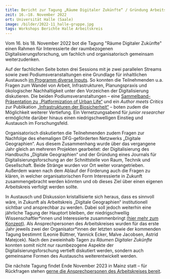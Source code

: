 ```yaml
---
title: Bericht zur Tagung „Räume Digitaler Zukünfte“ / Gründung Arbeitskreis Digitale Geographien
zeit: 16.–18. November 2022
ort: Universität Halle (Saale)
image: /bilder/2022-11_halle-gruppe.jpg
tags: Workshops Berichte Halle Arbeitskreis
---
```


Vom 16. bis 18. November 2022 bot die Tagung "Räume Digitaler Zukünfte" einen Rahmen für Interessierte der raumbezogenen Digitalisierungsforschung, um fachlich und organisatorisch gemeinsam weiterzudenken.

Auf der fachlichen Seite boten drei Sessions mit je zwei parallelen Streams sowie zwei Podiumsveranstaltungen eine Grundlage für inhaltlichen Austausch [im Programm diverse Inputs](https://digital.geo.uni-halle.de/2022/06/programm-tagung-raeume-digitaler-zukuenfte-november-2022/). So konnten die Teilnehmenden u.a. Fragen zum Wandel von Arbeit, Infrastrukturen, Planungspraxis und ökologischer Nachhaltigkeit unter den Vorzeichen der Digitalisierung diskutieren. Die beiden Podiumsveranstaltungen – eine [Sammelband-Präsentation zu „Platformization of Urban Life“](https://www.transcript-publishing.com/978-3-8376-5964-1/platformization-of-urban-life/?c=410000046) und ein *Author meets Critics* zur Publikation [„Infrastrukturen der Biosicherheit“](https://www.transcript-verlag.de/978-3-8376-6021-0/infrastrukturen-der-biosicherheit/?number=978-3-8394-6021-4) – boten zudem die Möglichkeit weiterer Vertiefung. Ein Vernetzungsabend für *junior researcher* ermöglichte darüber hinaus einen niedrigschwelligen Einstieg und Austausch im Forschungsfeld.

Organisatorisch diskutierten die Teilnehmenden zudem Fragen zur Nachfolge des ehemaligen DFG-geförderten Netzwerks „Digitale Geographien“. Aus diesem Zusammenhang wurde über das vergangene Jahr gleich an mehreren Projekten gearbeitet: der Digitalisierung des Handbuchs „Digitale Geographien“ und der Gründung eines Journals für Digitalisierungsforschung an der Schnittstelle von Raum, Technik und Gesellschaft. Beide Stränge wurden vor Ort weiter vorangetrieben. Außerdem waren nach dem Ablauf der Förderung auch die Fragen zu klären, in welcher organisatorischen Form Interessierte in Zukunft zusammengebracht werden könnten und ob dieses Ziel über einen eigenen Arbeitskreis verfolgt werden sollte.

In Austausch und Diskussion kristallisierte sich heraus, dass es sinnvoll wäre, in Zukunft als Arbeitskreis „Digitale Geographien“ institutionell sichtbar und ansprechbar zu werden. Dabei soll jedoch weiterhin eine jährliche Tagung der Hauptort bleiben, der niedrigschwellig Wissenschaftler\*innen und Interessierte zusammenbringt [(hier mehr zum Konzept)](https://digitale-geographien.de/ueber-uns). Als Ansprechpersonen des Arbeitskreises wurden für das erste Jahr jeweils zwei der Organisator\*innen der letzten sowie der kommenden Tagung bestimmt (Leonie Büttner, Yannick Ecker, Malve Jacobsen, Astrid Matejcek).
Nach den zweieinhalb Tagen zu *Räumen Digitaler Zukünfte* konnten somit nicht nur raumbezogene Aspekte der Digitalisierungsforschung vertieft diskutiert werden, sondern auch  gemeinsame Formen des Austauschs weiterentwickelt werden.

Die nächste Tagung findet Ende November 2023 in Mainz statt – für Rückfragen stehen [gerne die Ansprechpersonen des Arbeitskreises bereit](mailto:{{site.email}}).

